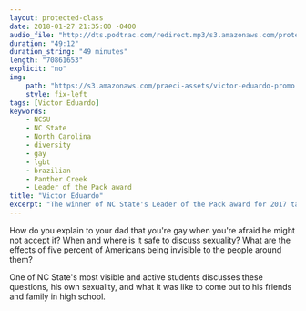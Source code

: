 ```yaml
---
layout: protected-class
date: 2018-01-27 21:35:00 -0400
audio_file: "http://dts.podtrac.com/redirect.mp3/s3.amazonaws.com/protected-class/002%2C+Victor+Eduardo.mp3"
duration: "49:12"
duration_string: "49 minutes"
length: "70861653"
explicit: "no"
img:
    path: "https://s3.amazonaws.com/praeci-assets/victor-eduardo-promo.png"
    style: fix-left
tags: [Victor Eduardo]
keywords:
    - NCSU
    - NC State
    - North Carolina
    - diversity
    - gay
    - lgbt
    - brazilian
    - Panther Creek
    - Leader of the Pack award
title: "Victor Eduardo"
excerpt: "The winner of NC State's Leader of the Pack award for 2017 talks about being gay and how people think about sexuality"
---
```


How do you explain to your dad that you're gay when you're afraid he might not accept it? When and where is it safe to discuss sexuality? What are the effects of five percent of Americans being invisible to the people around them?

One of NC State's most visible and active students discusses these questions, his own sexuality, and what it was like to come out to his friends and family in high school.